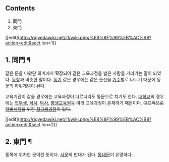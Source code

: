 ## Contents

    

1. 同門 
2. 東門 

[[edit](http://rigvedawiki.net/r1/wiki.php/%EB%8F%99%EB%AC%B8?action=edit&sect
ion=1)]

## 1. 同門 ¶

같은 문을 나왔단 의미에서 확장되어 같은 교육과정을 밟은 사람을 가리키는 말이 되었다.
[동창](%EB%8F%99%EC%B0%BD.md)과 비슷한 말이다. [동기](%EB%8F%99%EA%B8%B0.md) 같은
경우에는 같은 출신을 [기수](%EA%B8%B0%EC%88%98.md)별로 나누기 때문에 동문의 하위개념이 된다.

  

교육기관이 같을 경우에는 교육과정이 다르더라도 동문으로 치기도 한다.
[대학교](%EB%8C%80%ED%95%99%EA%B5%90.md)의 경우에는
[학부생](%ED%95%99%EB%B6%80%EC%83%9D.md), [석사](%EC%84%9D%EC%82%AC.md),
[박사](%EB%B0%95%EC%82%AC.md), [평생교육원](%ED%8F%89%EC%83%9D%EA%B5%90%EC%9C%A1%EC%9B%90%20.md)등 여러 교육과정이 혼재하기 때문이다.
<del>대표적으로 [학벌](%ED%95%99%EB%B2%8C.md)[세탁](%EC%84%B8%ED%83%81.md)을 위한
[최고위과정](%EC%B5%9C%EA%B3%A0%EC%9C%84%EA%B3%BC%EC%A0%95.md)이 있다.</del>

[[edit](http://rigvedawiki.net/r1/wiki.php/%EB%8F%99%EB%AC%B8?action=edit&sect
ion=2)]

## 2. 東門 ¶

동쪽에 위치한 문이란 뜻이다. [서문](%EC%84%9C%EB%AC%B8.md)의 반대가 된다.
[동대문](%EB%8F%99%EB%8C%80%EB%AC%B8.md)이 유명하다.

